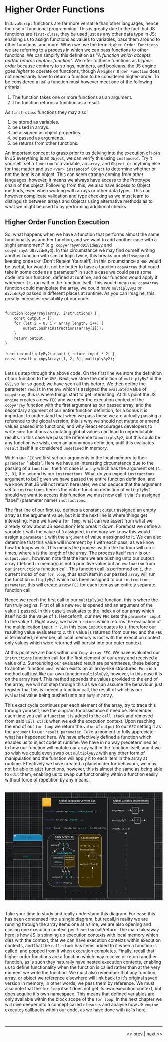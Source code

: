 # Higher Order Functions

In `JavaScript` functions are far more versatile than other languages, hence the rise of functional programming. This is greatly due to the fact that JS functions are `first-class`, they be used just as any other data type in JS; enabling us to assign functions as values to variables, pass them around to other functions, and more. When we use the term `Higher Order Functions` we are referring to a process in which we can pass functions to other functions. We can simplify this definition as "<em>A function which accepts and/or returns another function</em>". We refer to these functions as <em>higher-order</em> because contrary to strings, numbers, and booleans, the JS engine goes <em>higher</em> to operate on functions, though A `Higher Order Function` does not necessarily have to return a function to be considered higher-order. To be considered a `HoF` a function must however meet one of the following criteria:

1. The function takes one or more functions as an argument.
2. The function returns a function as a result.

As `first-class` functions they may also:

1. be stored as variables.
2. be used in arrays.
3. be assigned as object properties.
4. be passed as arguments.
5. be returns from other functions.

An important concept to grasp prior to us delving into the execution of `HoF`s. In JS everything is an `Object`, we can verify this using `instanceof`. Try it yourself, set a `function` to a variable, an `array`, and `Object`, or anything else for that matter and use `<var> instanceof Object` to determine whether or not the item is an object. This can seem strange coming from other languages, however, it means we always have access to the Prototype chain of the object. Following from this, we also have access to Object methods, even when working with arrays or other data types. This can however complicate validation and type checking as we must learn to distinguish between arrays and Objects using alternative methods as to what we might be used to by performing additional checks.

## Higher Order Function Execution

So, what happens when we have a function that performs almost the same functionality as another function, and we want to add another case with a slight amendment? (e.g. `copyArrayAndDivideBy2` and `copyArrayAndDivideBy3`). In this circumstance we may find ourself writing another function with similar logic twice, this breaks our `philosophy` of keeping code `DRY` (Don't Repeat Yourself!). In this circumstance a `HoF` would be useful, for would it not be better to have a function `copyArray` that could take in some code as a parameter? in such a case we could pass some code into our function, defined at runtime, and our function would apply it wherever it is run within the function itself. This would mean our `copyArray` function could manipulate the array, we could have `multiplyBy2` or `divideBy2` passed in different places at runtime. As you can imagine, this greatly increases reusability of our code.

<pre>
<code>
function copyArray(array, instructions) {
    const output = [];
    for (let i = 0; i < array.length; i++) {
        output.push(instructions(array[i]));
    }
    return output;
}

function multiplyBy2(input) { return input * 2; }
const result = copyArray([1, 2, 3], multiplyBy2);
</code>
</pre>

Lets us step through the above code. On the first line we store the definition of our function to the `GVE`. Next, we store the definition of `multiplyBy2` in the `GVE`, so far so good; we have seen all this before. We then define the parameter `result` in the `GVE` which is assigned the `evaluated` value of `copyArray`, this is where things start to get interesting. At this point the JS `engine` creates a new `FEC` and we enter the execution context of the `copyArray` function with the first argument as our passed array, and the secondary argument of our entire function definition, for a bonus it is important to understand that when we pass these we are actually passing a reference to the global version; this is why we should not mutate or amend values passed into functions, and why React encourages developers to write `pure` functions as mutating global values can lead to unpredictable results. In this case we pass the reference to `multiplyBy2`, but this could be any function we wish, even an anonymous definition, until this evaluates `result` itself it is considered `undefined` in memory.

Within our `FEC` we first set our arguments in the local memory to their `parameter` "labels". Here we have an interesting circumstance due to the passing of a `function`, the first case is `array` which has the argument set `[1, 2, 3]`, the second is our `instructions`. What do you expect `instructions` argument to be? given we have passed the entire function definition, and we know that JS will not return here later, we can deduce that the argument set to `instructions` here is the entire function definition of `multiplyBy2`, should we want to access this function we must now call it via it's assigned "label" (parameter name) `instructions`.

The first line of our first `FEC` defines a constant `output` assigned an empty array as the argument value, but it is the next line is where things get interesting. Here we have a `for loop`, what can we assert from what we already know about JS execution? lets break it down. Foremost we define a variable `i` with the value of `0` assigned, in memory we know this would assign a `parameter` `i` with the `argument` of value `0` assigned to it. We can also determine that this value will increment by 1 with each pass, as we know how for loops work. This means the process within the for loop will run `n` times, where `n` is the length of the array. The process itself run `n` is our `output.push`, however, note that the item we are pushing unto our output array (defined in memory) is not a primitive value but an `evaluation` from our `instructions` function call. This function call is performed on `i`, the current index of our `for loop`, thus each item in our passed `array` will run the function `multiplyBy2` which has been assigned to our `instructions parameter`, this will create a new `FEC` for each item as an entirely separate function call.

Hence we reach the first call to our `multiplyBy2` function, this is where the fun truly begins. First of all a new `FEC` is opened and an argument of the value `i` passed. In this case `i` evaluates to the index `0` of our array which itself holds the value of `1`. Henceforth, our new `FEC` sets the `parameter` `input` to the value `1`. Right away, we have a `return` which returns the evaluation of the multiplication `input * 2`, in this case `input` equates to `1`, therefore our resulting value evaluates to `2`. this value is returned from our `FEC` and the `FEC` is terminated, remember, all local memory is lost with the execution context, only values which were returned will persist into our outer context.

At this point we are back within our `Copy Array FEC`. We have evaluated our `instructions` function call for the first element of our array and received a value of `2`. Surrounding our evaluated result are parentheses, these belong to another function `push` which exists on all array-like structures. `Push` is a method call just like our own function `multiplyBy2`, however, in this case it is on the array itself. This method appends the values provided to the end of the array, we will not step through this as we can assume the behaviour, just register that this is indeed a function call, the result of which is our `evaluated` value being pushed unto our `output` array.

This exact cycle continues per each element of the array, try to trace this through yourself, use the diagram for assistance if need be. Remember, each time you call a `function` it is added to the `call stack` and removed from said `call stack` when we exit the execution context. Upon reaching the end of our `for loop` we return the `value` of `output` to our `GEC` setting it as the `argument` to our `result parameter`. Take a moment to fully appreciate what has happened here. We have effectively defined a function which enables us to inject code at runtime. We have in no way predetermined as to how our function will mutate our array within the function itself, and if we so wish we could even swap out `multiplyBy2` with any other form of manipulation and the function will apply it to each item in the array at runtime. Effectively we have created a placeholder for behaviour, we may not be able to `edit` functions, however, this is almost the same as being able to `edit` them, enabling us to swap out functionality within a function easily without force of repetition by any means.

<br />

<div align="center">

<img src="../images/HOCExecutionContext.png">

</div>

<br />

Take your time to study and really understand this diagram. For ease this has been condensed into a single diagram, but recall,in reality we are running through the array items one at a time, we are also opening and closing one execution context per `function` call/return. The main takeaway here is how JS is spinning up execution contexts with local memory which dies with the context, that we can have execution contexts within execution contexts, and that the `call stack` has items added to it when a function is called, and popped from it when execution completes. Finally, recall that higher order functions are a function which may receive or return another function, as is such they naturally have nested execution contexts, enabling us to define functionality when the function is called rather than at the very moment we write the function. We must also remember that any function, array, or object we reference elsewhere will link back to it's original saved version in memory, in other words, we pass them by reference. We must also note that the `for loop` itself does not get its own execution context, but does acquire it's own namespace. This means that defined variables are only available within the block scope of the `for loop`. In the next chapter we will dive deeper into a concept called `closures` and analyse how JS `engine` executes callbacks within our code, as we have done with `HoF`s here.

<br />

---

<div align="right">

[<< prev](./6_jsexecution.md) | [next >>](./8_callbacks.md)

</div>